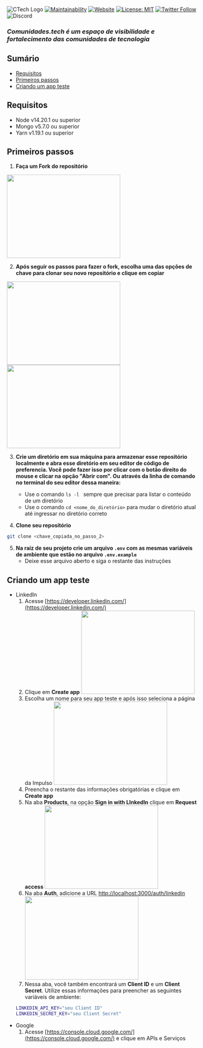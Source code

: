![CTech Logo](https://www.comunidades.tech/static/ctech-logo.svg)
[![Maintainability](https://api.codeclimate.com/v1/badges/7c842d991bcd66584f19/maintainability)](https://codeclimate.com/github/universoimpulso/comunidadestech/maintainability) [![Website](https://img.shields.io/website-up-down-green-red/http/shields.io.svg?label=about)](http://comunidades.tech) [![License: MIT](https://img.shields.io/badge/License-MIT-blue.svg)](LICENSE) [![Twitter Follow](https://img.shields.io/twitter/follow/universoimpulso.svg?style=social&label=Follow)](https://twitter.com/UniversoImpulso) ![Discord](https://img.shields.io/discord/713050127270674442?style=social&logo=discord&link=https%3A%2F%2Fdiscord.gg%2FRBM6sh63cB)

### *Comunidades.tech é um espaço de visibilidade e fortalecimento das comunidades de tecnologia*
## Sumário
- [Requisitos](#requisitos)
- [Primeiros passos](#primeiros_passos)
- [Criando um app teste](#criando_um_app_teste)

## Requisitos
- Node v14.20.1 ou superior
- Mongo v5.7.0 ou superior
- Yarn v1.19.1 ou superior

## Primeiros passos
1. **Faça um Fork do repositório**
<img src="https://i.imgur.com/nSU5hDr.png" width="300" height="220">

2. **Após seguir os passos para fazer o fork, escolha uma das opções de chave para clonar seu novo repositório e clique em copiar**

<img src="https://i.imgur.com/3bTKbdW.png" width="300" height="220"> 
<img src="https://i.imgur.com/cyPAQ48.png" width="300" height="220">

3. **Crie um diretório em sua máquina para armazenar esse repositório localmente e abra esse diretório em seu editor de código de preferencia. Você pode fazer isso por clicar com o botão direito do mouse e clicar na opção "Abrir com". Ou através da linha de comando no terminal do seu editor dessa maneira:**
    - Use o comando `ls -l ` sempre que precisar para listar o conteúdo de um diretório
    - Use o comando `cd <nome_do_diretório>` para mudar o diretório atual até ingressar no diretório correto

4. **Clone seu repositório**
```sh
git clone <chave_copiada_no_passo_2>
```

5. **Na raíz de seu projeto crie um arquivo `.env` com as mesmas variáveis de ambiente que estão no arquivo `.env.example`**
    - Deixe esse arquivo aberto e siga o restante das instruções
 

## Criando um app teste
- LinkedIn
  1. Acesse [https://developer.linkedin.com/](https://developer.linkedin.com/)
  2. Clique em **Create app**
     <img src="https://i.imgur.com/pEKewjg.png" width="300" height="220">
  3. Escolha um nome para seu app teste e após isso seleciona a página da Impulso
     <img src="https://i.imgur.com/T6tHC2q.png" width="300" height="220">
  4. Preencha o restante das informações obrigatórias e clique em **Create app**
  5. Na aba **Products**, na opção **Sign in with LInkedIn** clique em **Request access**
     <img src="https://i.imgur.com/nnai0Ul.png" width="300" height="220">
  6. Na aba **Auth**, adicione a URL [http://localhost:3000/auth/linkedin](http://localhost:3000/auth/linkedin)
     <img src="https://i.imgur.com/JK9Hqnc.png" width="300" height="220">
  7. Nessa aba, você também encontrará um **Client ID** e um **Client Secret**. Utilize essas informações para preencher as seguintes variáveis de ambiente:
    ```sh
    LINKEDIN_API_KEY="seu Client ID"
    LINKEDIN_SECRET_KEY="seu Client Secret"
    ```
- Google
  1. Acesse [https://console.cloud.google.com/](https://console.cloud.google.com/) e clique em APIs e Serviços